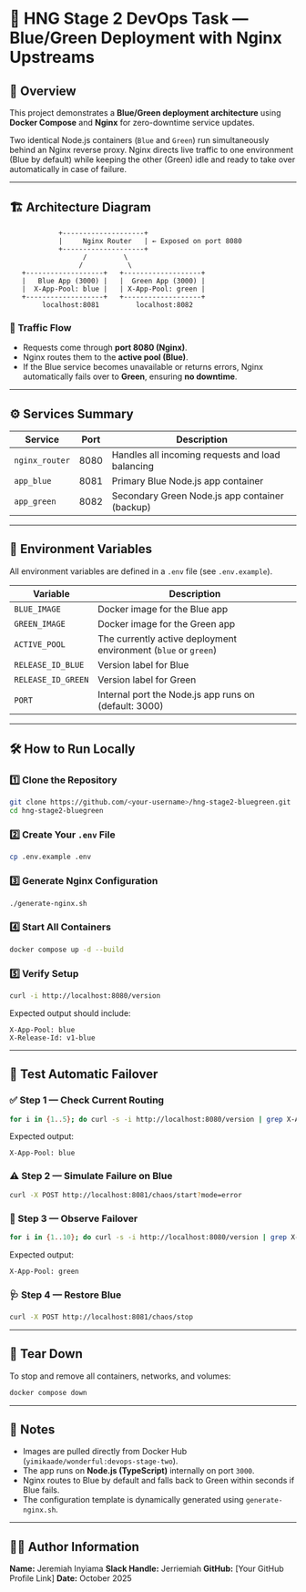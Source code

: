 
# 🚀 HNG Stage 2 DevOps Task — Blue/Green Deployment with Nginx Upstreams

## 🧩 Overview

This project demonstrates a **Blue/Green deployment architecture** using **Docker Compose** and **Nginx** for zero-downtime service updates.

Two identical Node.js containers (`Blue` and `Green`) run simultaneously behind an Nginx reverse proxy.
Nginx directs live traffic to one environment (Blue by default) while keeping the other (Green) idle and ready to take over automatically in case of failure.

---

## 🏗️ Architecture Diagram

```
            +--------------------+
            |     Nginx Router   | ← Exposed on port 8080
            +--------------------+
                  /         \
                 /           \
   +-------------------+   +-------------------+
   |   Blue App (3000) |   |  Green App (3000) |
   |  X-App-Pool: blue |   | X-App-Pool: green |
   +-------------------+   +-------------------+
        localhost:8081         localhost:8082
```

### 🔁 Traffic Flow

* Requests come through **port 8080 (Nginx)**.
* Nginx routes them to the **active pool (Blue)**.
* If the Blue service becomes unavailable or returns errors, Nginx automatically fails over to **Green**, ensuring **no downtime**.

---

## ⚙️ Services Summary

| Service        | Port | Description                                      |
| -------------- | ---- | ------------------------------------------------ |
| `nginx_router` | 8080 | Handles all incoming requests and load balancing |
| `app_blue`     | 8081 | Primary Blue Node.js app container               |
| `app_green`    | 8082 | Secondary Green Node.js app container (backup)   |

---

## 🧾 Environment Variables

All environment variables are defined in a `.env` file (see `.env.example`).

| Variable           | Description                                                     |
| ------------------ | --------------------------------------------------------------- |
| `BLUE_IMAGE`       | Docker image for the Blue app                                   |
| `GREEN_IMAGE`      | Docker image for the Green app                                  |
| `ACTIVE_POOL`      | The currently active deployment environment (`blue` or `green`) |
| `RELEASE_ID_BLUE`  | Version label for Blue                                          |
| `RELEASE_ID_GREEN` | Version label for Green                                         |
| `PORT`             | Internal port the Node.js app runs on (default: 3000)           |

---

## 🛠️ How to Run Locally

### 1️⃣ Clone the Repository

```bash
git clone https://github.com/<your-username>/hng-stage2-bluegreen.git
cd hng-stage2-bluegreen
```

### 2️⃣ Create Your `.env` File

```bash
cp .env.example .env
```

### 3️⃣ Generate Nginx Configuration

```bash
./generate-nginx.sh
```

### 4️⃣ Start All Containers

```bash
docker compose up -d --build
```

### 5️⃣ Verify Setup

```bash
curl -i http://localhost:8080/version
```

Expected output should include:

```
X-App-Pool: blue
X-Release-Id: v1-blue
```

---

## 🧪 Test Automatic Failover

### ✅ Step 1 — Check Current Routing

```bash
for i in {1..5}; do curl -s -i http://localhost:8080/version | grep X-App-Pool; done
```

Expected output:

```
X-App-Pool: blue
```

### ⚠️ Step 2 — Simulate Failure on Blue

```bash
curl -X POST http://localhost:8081/chaos/start?mode=error
```

### 🔄 Step 3 — Observe Failover

```bash
for i in {1..10}; do curl -s -i http://localhost:8080/version | grep X-App-Pool; done
```

Expected output:

```
X-App-Pool: green
```

### 🩺 Step 4 — Restore Blue

```bash
curl -X POST http://localhost:8081/chaos/stop
```

---

## 🧹 Tear Down

To stop and remove all containers, networks, and volumes:

```bash
docker compose down
```

---

## 🧠 Notes

* Images are pulled directly from Docker Hub (`yimikaade/wonderful:devops-stage-two`).
* The app runs on **Node.js (TypeScript)** internally on port `3000`.
* Nginx routes to Blue by default and falls back to Green within seconds if Blue fails.
* The configuration template is dynamically generated using `generate-nginx.sh`.

---

## 👨‍💻 Author Information

**Name:** Jeremiah Inyiama
**Slack Handle:** Jerriemiah
**GitHub:** [Your GitHub Profile Link]
**Date:** October 2025

